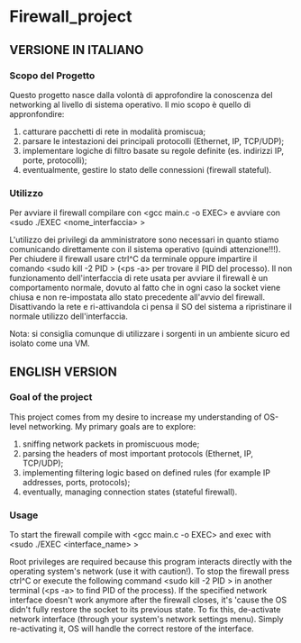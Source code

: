 # Firewall_project

## VERSIONE IN ITALIANO

### Scopo del Progetto

Questo progetto nasce dalla volontà di approfondire la conoscenza del networking al livello di sistema operativo. Il mio scopo è quello di appronfondire:
  1) catturare pacchetti di rete in modalità promiscua;
  2) parsare le intestazioni dei principali protocolli (Ethernet, IP, TCP/UDP);
  3) implementare logiche di filtro basate su regole definite (es. indirizzi IP, porte, protocolli);
  4) eventualmente, gestire lo stato delle connessioni (firewall stateful).

### Utilizzo

Per avviare il firewall compilare con 
    <gcc main.c -o EXEC>
e avviare con
    <sudo ./EXEC <nome_interfaccia> >

L'utilizzo dei privilegi da amministratore sono necessari in quanto stiamo comunicando direttamente con il sistema operativo (quindi attenzione!!!).
Per chiudere il firewall usare ctrl^C da terminale oppure impartire il comando <sudo kill -2 PID > (<ps -a> per trovare il PID del processo).
Il non funzionamento dell'interfaccia di rete usata per avviare il firewall è un comportamento normale, dovuto al fatto che in ogni caso la socket
viene chiusa e non re-impostata allo stato precedente all'avvio del firewall. Disattivando la rete e ri-attivandola ci pensa il SO del sistema a
ripristinare il normale utilizzo dell'interfaccia.

Nota: si consiglia comunque di utilizzare i sorgenti in un ambiente sicuro ed isolato come una VM.


## ENGLISH VERSION

### Goal of the project

This project comes from my desire to increase my understanding of OS-level networking. My primary goals are to explore:
  1) sniffing network packets in promiscuous mode;
  2) parsing the headers of most important protocols (Ethernet, IP, TCP/UDP);
  3) implementing filtering logic based on defined rules (for example IP addresses, ports, protocols);
  4) eventually, managing connection states (stateful firewall).

### Usage

To start the firewall compile with
  <gcc main.c -o EXEC>
and exec with
  <sudo ./EXEC <interface_name> >

Root privileges are required because this program interacts directly with the operating system's network (use it with caution!).
To stop the firewall press ctrl^C or execute the following command <sudo kill -2 PID > in another terminal (<ps -a> to find PID of the process).
If the specified network interface doesn't work anymore after the firewall closes, it's 'cause the OS didn't fully restore the socket to its previous state.
To fix this, de-activate network interface (through your system's network settings menu).
Simply re-activating it, OS will handle the correct restore of the interface. 
